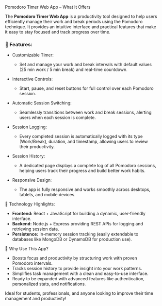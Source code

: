 Pomodoro Timer Web App – What It Offers

The **Pomodoro Timer Web App** is a productivity tool designed to help users efficiently manage their work and break periods using the Pomodoro technique. It provides an intuitive interface and practical features that make it easy to stay focused and track progress over time.

### 🌟 Features:

- Customizable Timer:
  - Set and manage your work and break intervals with default values (25 min work / 5 min break) and real-time countdown.

- Interactive Controls:
  - Start, pause, and reset buttons for full control over each Pomodoro session.

- Automatic Session Switching:
  - Seamlessly transitions between work and break sessions, alerting users when each session is complete.

- Session Logging:
  - Every completed session is automatically logged with its type (Work/Break), duration, and timestamp, allowing users to review their productivity.

- Session History:
  - A dedicated page displays a complete log of all Pomodoro sessions, helping users track their progress and build better work habits.

- Responsive Design:
  - The app is fully responsive and works smoothly across desktops, tablets, and mobile devices.

🔧 Technology Highlights:

- **Frontend:** React + JavaScript for building a dynamic, user-friendly interface.
- **Backend:** Node.js + Express providing REST APIs for logging and retrieving session data.
- **Persistence:** In-memory session tracking (easily extendable to databases like MongoDB or DynamoDB for production use).

🚀 Why Use This App?

- Boosts focus and productivity by structuring work with proven Pomodoro intervals.
- Tracks session history to provide insight into your work patterns.
- Simplifies task management with a clean and easy-to-use interface.
- Ready to be expanded with advanced features like authentication, personalized stats, and notifications.

Ideal for students, professionals, and anyone looking to improve their time management and productivity!

